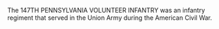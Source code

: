 The 147TH PENNSYLVANIA VOLUNTEER INFANTRY was an infantry regiment that served in the Union Army during the American Civil War.
